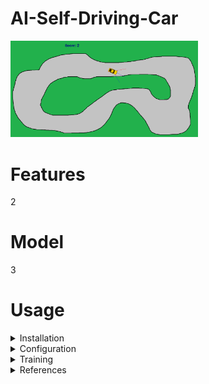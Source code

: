 # AI-Self-Driving-Car
<img
  src="https://github.com/domirom604/AI-Self-Driving-Car/blob/main/logo.png"
  alt="Alt text"
  title="Optional title"
  style="display: inline-block; margin: 0 auto; max-width: 300px">

# Features
2

# Model
3
# Usage

<details>
    <summary>Installation</summary>
      <p>Content 1 Content 1 Content 1 Content 1 Content 1</p>
</details>
         
<details>
    <summary>Configuration</summary>
       <p>Content 1 Content 1 Content 1 Content 1 Content 1</p>
</details>

<details>
    <summary>Training</summary>
       <p>Content 1 Content 1 Content 1 Content 1 Content 1</p>
</details>
         
<details>
     <summary>References</summary>
       <p>Content 1 Content 1 Content 1 Content 1 Content 1</p>
</details>
